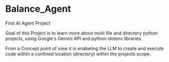 # Balance_Agent
First AI Agent Project

Goal of this Project is to learn more about multi file and directory python projects, using Google's Gemini API and python-dotenv libraries. 

From a Concept point of view it is enabeling the LLM to create and execute code within a confined location (directory) within the projects scope. 
